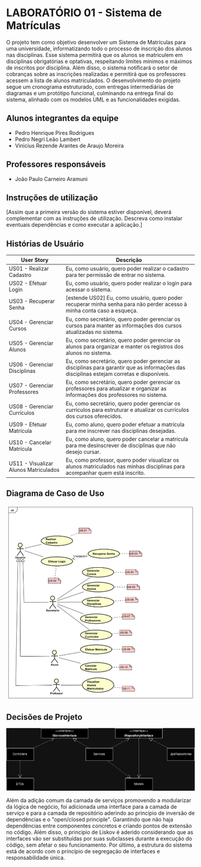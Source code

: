 # LABORATÓRIO 01 - Sistema de Matrículas

O projeto tem como objetivo desenvolver um Sistema de Matrículas para uma universidade, informatizando todo o processo de inscrição dos alunos nas disciplinas. Esse sistema permitirá que os alunos se matriculem em disciplinas obrigatórias e optativas, respeitando limites mínimos e máximos de inscritos por disciplina. Além disso, o sistema notificará o setor de cobranças sobre as inscrições realizadas e permitirá que os professores acessem a lista de alunos matriculados. O desenvolvimento do projeto segue um cronograma estruturado, com entregas intermediárias de diagramas e um protótipo funcional, culminando na entrega final do sistema, alinhado com os modelos UML e as funcionalidades exigidas.

## Alunos integrantes da equipe

- Pedro Henrique Pires Rodrigues
- Pedro Negri Leão Lambert
- Vinicius Rezende Arantes de Araujo Moreira

## Professores responsáveis

- João Paulo Carneiro Aramuni

## Instruções de utilização

[Assim que a primeira versão do sistema estiver disponível, deverá complementar com as instruções de utilização. Descreva como instalar eventuais dependências e como executar a aplicação.]

## Histórias de Usuário

| **User Story**                        | **Descrição**                                                                                                                              |
| ------------------------------------- | ------------------------------------------------------------------------------------------------------------------------------------------ |
| US01 - Realizar Cadastro              | Eu, como usuário, quero poder realizar o cadastro para ter permissão de entrar no sistema.                                                 |
| US02 - Efetuar Login                  | Eu, como usuário, quero poder realizar o login para acessar o sistema.                                                                     |
| US03 - Recuperar Senha                | [estende US02] Eu, como usuário, quero poder recuperar minha senha para não perder acesso à minha conta caso a esqueça.                    |
| US04 - Gerenciar Cursos               | Eu, como secretário, quero poder gerenciar os cursos para manter as informações dos cursos atualizadas no sistema.                         |
| US05 - Gerenciar Alunos               | Eu, como secretário, quero poder gerenciar os alunos para organizar e manter os registros dos alunos no sistema.                           |
| US06 - Gerenciar Disciplinas          | Eu, como secretário, quero poder gerenciar as disciplinas para garantir que as informações das disciplinas estejam corretas e disponíveis. |
| US07 - Gerenciar Professores          | Eu, como secretário, quero poder gerenciar os professores para atualizar e organizar as informações dos professores no sistema.            |
| US08 - Gerenciar Currículos           | Eu, como secretário, quero poder gerenciar os currículos para estruturar e atualizar os currículos dos cursos oferecidos.                  |
| US09 - Efetuar Matrícula              | Eu, como aluno, quero poder efetuar a matrícula para me inscrever nas disciplinas desejadas.                                               |
| US10 - Cancelar Matrícula             | Eu, como aluno, quero poder cancelar a matrícula para me desinscrever de disciplinas que não desejo cursar.                                |
| US11 - Visualizar Alunos Matriculados | Eu, como professor, quero poder visualizar os alunos matriculados nas minhas disciplinas para acompanhar quem está inscrito.               |

## Diagrama de Caso de Uso

![Diagrama de Caso de Uso](Artefatos/CasoDeUso/lps_CasoDeUso.svg)

## Decisões de Projeto
![Diagrama de Componentes](Artefatos/DiagramaComponentes/diagramaDeComponentes.png)

Além da adição comum da camada de serviços promovendo a modularizar da lógica de negócio, foi adicionada uma interface para a camada de serviço e para a camada de repositório aderindo ao princípio de inversão de dependências e o "open/closed principle". Garantindo que não haja dependências entre componentes concretos e criando pontos de extensão no código.
Além disso, o principio de Liskov é aderido considerando que as interfaces vão ser substituídas por suas subclasses durante a execução do código, sem afetar o seu funcionamento. Por último, a estrutura do sistema está de acordo com o princípio de segregação de interfaces e responsabilidade única.